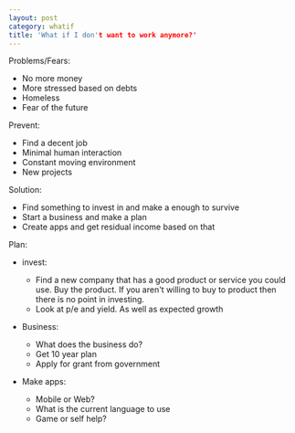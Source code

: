```yaml
---
layout: post
category: whatif
title: 'What if I don't want to work anymore?'
---
```


Problems/Fears:
- No more money
- More stressed based on debts
- Homeless
- Fear of the future

Prevent:
- Find a decent job
- Minimal human interaction
- Constant moving environment
- New projects

Solution:
- Find something to invest in and make a enough to survive
- Start a business and make a plan
- Create apps and get residual income based on that

Plan:
- invest:
    - Find a new company that has a good product or service you could use. Buy the product. If you aren't willing
    to buy to product then there is no point in investing.
    - Look at p/e and yield. As well as expected growth
    
- Business:
    - What does the business do?
    - Get 10 year plan
    - Apply for grant from government

- Make apps:
    - Mobile or Web?
    - What is the current language to use
    - Game or self help?

